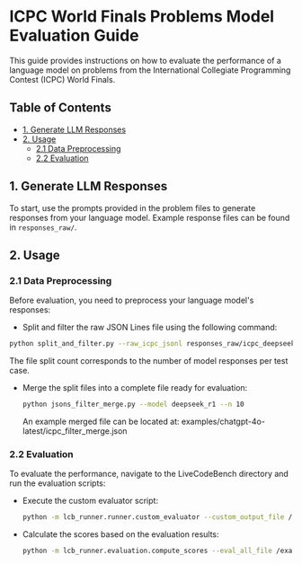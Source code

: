# ICPC World Finals Problems Model Evaluation Guide

This guide provides instructions on how to evaluate the performance of a language model on problems from the International Collegiate Programming Contest (ICPC) World Finals.

## Table of Contents

- [1. Generate LLM Responses](#1-generate-llm-responses)
- [2. Usage](#2-usage)
  - [2.1 Data Preprocessing](#21-data-preprocessing)
  - [2.2 Evaluation](#22-evaluation)

## 1. Generate LLM Responses

To start, use the prompts provided in the problem files to generate responses from your language model. Example response files can be found in `responses_raw/`.


## 2. Usage

### 2.1 Data Preprocessing

Before evaluation, you need to preprocess your language model's responses:

- Split and filter the raw JSON Lines file using the following command:

```bash
python split_and_filter.py --raw_icpc_jsonl responses_raw/icpc_deepseek_r1.jsonl --split_icpc_json examples/deepseek_r1 --model deepseek_r1
```

The file split count corresponds to the number of model responses per test case.

- Merge the split files into a complete file ready for evaluation:

  ```bash
  python jsons_filter_merge.py --model deepseek_r1 --n 10
  ```

  An example merged file can be located at: examples/chatgpt-4o-latest/icpc_filter_merge.json

### 2.2 Evaluation

To evaluate the performance, navigate to the LiveCodeBench directory and run the evaluation scripts:

- Execute the custom evaluator script:

  ```bash
  python -m lcb_runner.runner.custom_evaluator --custom_output_file /examples/deepseek_r1/icpc_filter_merge.json --release_version release_v7 --timeout 60
  ```

- Calculate the scores based on the evaluation results:

  ```bash
  python -m lcb_runner.evaluation.compute_scores --eval_all_file /examples/deepseek_r1/icpc_filter_merge_codegeneration_output_eval_all.json
  ```


